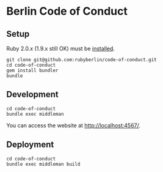 Berlin Code of Conduct
======================


Setup
-----

Ruby 2.0.x (1.9.x still OK) must be [installed](http://www.ruby-lang.org/de/downloads/).

    git clone git@github.com:rubyberlin/code-of-conduct.git
    cd code-of-conduct
    gem install bundler
    bundle


Development
-----------

    cd code-of-conduct
    bundle exec middleman

You can access the website at <http://localhost:4567/>.


Deployment
----------

    cd code-of-conduct
    bundle exec middleman build

